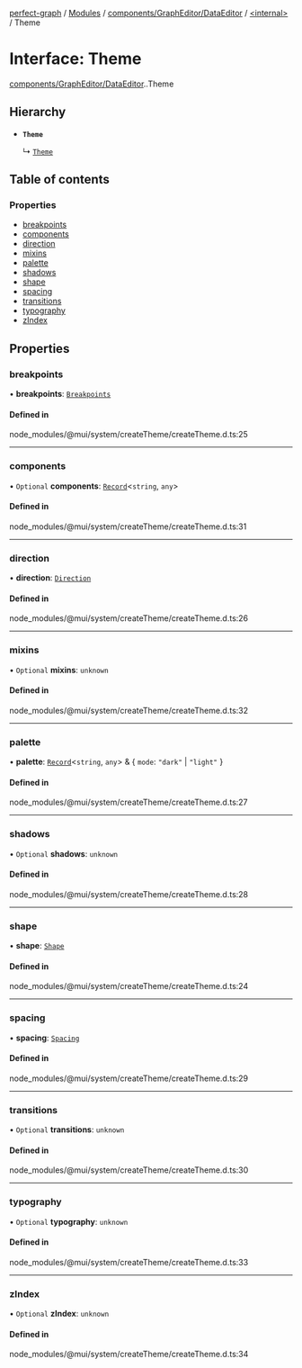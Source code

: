 [perfect-graph](../README.md) / [Modules](../modules.md) / [components/GraphEditor/DataEditor](../modules/components_GraphEditor_DataEditor.md) / [<internal\>](../modules/components_GraphEditor_DataEditor._internal_.md) / Theme

# Interface: Theme

[components/GraphEditor/DataEditor](../modules/components_GraphEditor_DataEditor.md).[<internal>](../modules/components_GraphEditor_DataEditor._internal_.md).Theme

## Hierarchy

- **`Theme`**

  ↳ [`Theme`](components_GraphEditor_DataEditor._internal_.Theme.md)

## Table of contents

### Properties

- [breakpoints](components_GraphEditor_DataEditor._internal_.Theme-1.md#breakpoints)
- [components](components_GraphEditor_DataEditor._internal_.Theme-1.md#components)
- [direction](components_GraphEditor_DataEditor._internal_.Theme-1.md#direction)
- [mixins](components_GraphEditor_DataEditor._internal_.Theme-1.md#mixins)
- [palette](components_GraphEditor_DataEditor._internal_.Theme-1.md#palette)
- [shadows](components_GraphEditor_DataEditor._internal_.Theme-1.md#shadows)
- [shape](components_GraphEditor_DataEditor._internal_.Theme-1.md#shape)
- [spacing](components_GraphEditor_DataEditor._internal_.Theme-1.md#spacing)
- [transitions](components_GraphEditor_DataEditor._internal_.Theme-1.md#transitions)
- [typography](components_GraphEditor_DataEditor._internal_.Theme-1.md#typography)
- [zIndex](components_GraphEditor_DataEditor._internal_.Theme-1.md#zindex)

## Properties

### breakpoints

• **breakpoints**: [`Breakpoints`](components_GraphEditor_DataEditor._internal_.Breakpoints.md)

#### Defined in

node_modules/@mui/system/createTheme/createTheme.d.ts:25

___

### components

• `Optional` **components**: [`Record`](../modules/components_ClusterNodeContainer._internal_.md#record)<`string`, `any`\>

#### Defined in

node_modules/@mui/system/createTheme/createTheme.d.ts:31

___

### direction

• **direction**: [`Direction`](../modules/components_GraphEditor_DataEditor._internal_.md#direction)

#### Defined in

node_modules/@mui/system/createTheme/createTheme.d.ts:26

___

### mixins

• `Optional` **mixins**: `unknown`

#### Defined in

node_modules/@mui/system/createTheme/createTheme.d.ts:32

___

### palette

• **palette**: [`Record`](../modules/components_ClusterNodeContainer._internal_.md#record)<`string`, `any`\> & { `mode`: ``"dark"`` \| ``"light"``  }

#### Defined in

node_modules/@mui/system/createTheme/createTheme.d.ts:27

___

### shadows

• `Optional` **shadows**: `unknown`

#### Defined in

node_modules/@mui/system/createTheme/createTheme.d.ts:28

___

### shape

• **shape**: [`Shape`](components_GraphEditor_DataEditor._internal_.Shape.md)

#### Defined in

node_modules/@mui/system/createTheme/createTheme.d.ts:24

___

### spacing

• **spacing**: [`Spacing`](components_GraphEditor_DataEditor._internal_.Spacing.md)

#### Defined in

node_modules/@mui/system/createTheme/createTheme.d.ts:29

___

### transitions

• `Optional` **transitions**: `unknown`

#### Defined in

node_modules/@mui/system/createTheme/createTheme.d.ts:30

___

### typography

• `Optional` **typography**: `unknown`

#### Defined in

node_modules/@mui/system/createTheme/createTheme.d.ts:33

___

### zIndex

• `Optional` **zIndex**: `unknown`

#### Defined in

node_modules/@mui/system/createTheme/createTheme.d.ts:34
